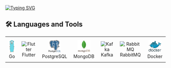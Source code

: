 [![Typing SVG](https://readme-typing-svg.demolab.com?font=Fira+Code&size=24&duration=3500&pause=100&color=1AF700&background=CAFF3500&multiline=true&repeat=false&width=600&height=100&lines=Hello%2C+my+name+is+Ravil;I'm+Innopolis+University+student;And+I'm+Golang+Developer)](https://git.io/typing-svg)

## 🛠 Languages and Tools

<div align="center">
  <table border="0" cellpadding="0" cellspacing="0" style="border: none; border-collapse: collapse;">
    <tr>
      <td align="center" style="border: none; padding: 10px;">
        <img src="https://raw.githubusercontent.com/devicons/devicon/master/icons/go/go-original.svg" alt="Go" height="40"/><br/>Go
      </td>
      <td align="center" style="border: none; padding: 10px;">
        <img src="https://www.vectorlogo.zone/logos/flutterio/flutterio-icon.svg" alt="Flutter" height="40"/><br/>Flutter
      </td>
      <td align="center" style="border: none; padding: 10px;">
        <img src="https://raw.githubusercontent.com/devicons/devicon/master/icons/postgresql/postgresql-original-wordmark.svg" alt="PostgreSQL" height="40"/><br/>PostgreSQL
      </td>
      <td align="center" style="border: none; padding: 10px;">
        <img src="https://raw.githubusercontent.com/devicons/devicon/master/icons/mongodb/mongodb-original-wordmark.svg" alt="MongoDB" height="40"/><br/>MongoDB
      </td>
      <td align="center" style="border: none; padding: 10px;">
        <img src="https://www.vectorlogo.zone/logos/apache_kafka/apache_kafka-icon.svg" alt="Kafka" height="40"/><br/>Kafka
      </td>
      <td align="center" style="border: none; padding: 10px;">
        <img src="https://www.vectorlogo.zone/logos/rabbitmq/rabbitmq-icon.svg" alt="RabbitMQ" height="40"/><br/>RabbitMQ
      </td>
      <td align="center" style="border: none; padding: 10px;">
        <img src="https://raw.githubusercontent.com/devicons/devicon/master/icons/docker/docker-original-wordmark.svg" alt="Docker" height="40"/><br/>Docker
      </td>
    </tr>
  </table>
</div>
